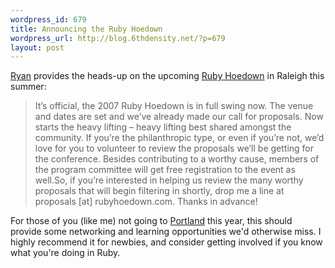 ```yaml
--- 
wordpress_id: 679
title: Announcing the Ruby Hoedown
wordpress_url: http://blog.6thdensity.net/?p=679
layout: post
---
```

<a href="http://ryandaigle.com/articles/2007/4/3/get-involved-in-the-2007-ruby-hoedown">Ryan</a> provides the heads-up on the upcoming <a href="http://www.rubyhoedown.com/">Ruby Hoedown</a> in Raleigh this summer:
<blockquote>It’s official, the 2007 Ruby Hoedown is in full swing now. The venue and dates are set and we’ve already made our call for proposals. Now starts the heavy lifting – heavy lifting best shared amongst the community. If you’re the philanthropic type, or even if you’re not, we’d love for you to volunteer to review the proposals we’ll be getting for the conference. Besides contributing to a worthy cause, members of the program committee will get free registration to the event as well.So, if you’re interested in helping us review the many worthy proposals that will begin filtering in shortly, drop me a line at proposals [at] rubyhoedown.com. Thanks in advance!</blockquote>
For those of you (like me) not going to <a href="http://conferences.oreillynet.com/rails/">Portland</a> this year, this should provide some networking and learning opportunities we'd otherwise miss. I highly recommend it for newbies, and consider getting involved if you know what you're doing in Ruby.
